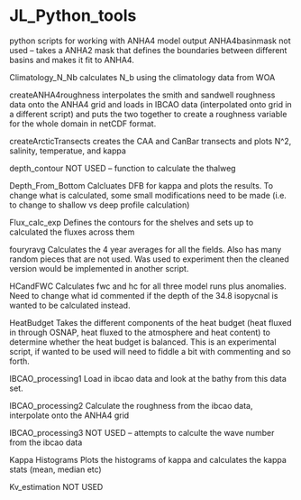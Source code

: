 # JL_Python_tools
python scripts for working with ANHA4 model output
ANHA4basinmask
not used – takes a ANHA2 mask that defines the boundaries between different basins and makes it fit to ANHA4. 

Climatology_N_Nb
calculates N_b using the climatology data from WOA

createANHA4roughness
interpolates the smith and sandwell roughness data onto the ANHA4 grid and loads in IBCAO data (interpolated onto grid in a different script) and puts the two together to create a roughness variable for the whole domain in netCDF format.

createArcticTransects
creates the CAA and CanBar transects and plots N^2, salinity, temperatue, and kappa

depth_contour
NOT USED  – function to calculate the thalweg 

Depth_From_Bottom
Calcluates DFB for kappa and plots the results. To change what is calculated, some small modifications need to be made (i.e. to change to shallow vs deep profile calculation)

Flux_calc_exp
Defines the contours for the shelves and sets up to calculated the fluxes across them

fouryravg
Calculates the 4 year averages for all the fields. Also has many random pieces that are not used. Was used to experiment then the cleaned version would be implemented in another script.

HCandFWC
Calculates fwc and hc for all three model runs plus anomalies. Need to change what id commented if the depth of the 34.8 isopycnal is wanted to be calculated instead. 

HeatBudget
Takes the different components of the heat budget (heat fluxed in through OSNAP, heat fluxed to the atmosphere and heat content) to determine whether the heat budget is balanced. This is an experimental script, if wanted to be used will need to fiddle a bit with commenting and so forth.

IBCAO_processing1
Load in ibcao data and look at the bathy from this data set.

IBCAO_processing2
Calculate the roughness from the ibcao data, interpolate onto the ANHA4 grid

IBCAO_processing3
NOT USED – attempts to calculte the wave number from the ibcao data

Kappa Histograms 
Plots the histograms of kappa and calculates the kappa stats (mean, median etc)

Kv_estimation
NOT USED
